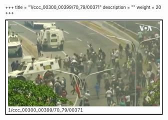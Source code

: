 +++
title = "1/ccc_00300_00399/70_79/00371"
description = ""
weight = 20
+++

<table style="border:2px solid black;max-width:800px;max-height:800px;" 
><tr><td>
<img class="center-fit-jpg"
src="/jpg_/aaa_20190430_NxaOmWaI8sI_00370.jpg">
1/ccc_00300_00399/70_79/00371
</img></td></tr></table>
